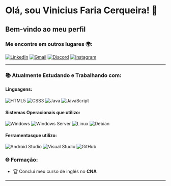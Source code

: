 # Olá, sou Vinicius Faria Cerqueira! 👋
## Bem-vindo ao meu perfil

### Me encontre em outros lugares 🌍:
[![LinkedIn](https://img.shields.io/badge/LinkedIn-blue?logo=linkedin)](https://linkedin.com/in/seu-perfil)
[![Gmail](https://img.shields.io/badge/Gmail-red?logo=gmail)](mailto:seuemail@gmail.com)
[![Discord](https://img.shields.io/badge/Discord-7289DA?logo=discord)](https://discord.com/users/seu-usuario)
[![Instagram](https://img.shields.io/badge/Instagram-purple?logo=instagram)](https://instagram.com/seu-usuario)

---

### 📚 Atualmente Estudando e Trabalhando com:

#### Linguagens:
![HTML5](https://img.shields.io/badge/HTML5-E34F26?style=for-the-badge&logo=html5&logoColor=white)
![CSS3](https://img.shields.io/badge/CSS3-1572B6?style=for-the-badge&logo=css3&logoColor=white)
![Java](https://img.shields.io/badge/Java-007396?style=for-the-badge&logo=java&logoColor=white)
![JavaScript](https://img.shields.io/badge/JavaScript-F7DF1E?style=for-the-badge&logo=javascript&logoColor=black)

#### Sistemas Operacionais que utilizo:
![Windows](https://img.shields.io/badge/Windows-0078D6?style=for-the-badge&logo=windows&logoColor=white)
![Windows Server](https://img.shields.io/badge/Windows%20Server-0078D6?style=for-the-badge&logo=windows-server&logoColor=white)
![Linux](https://img.shields.io/badge/Linux-FCC624?style=for-the-badge&logo=linux&logoColor=black)
![Debian](https://img.shields.io/badge/Debian-A81D33?style=for-the-badge&logo=debian&logoColor=white)

#### Ferramentasque utilizo:
![Android Studio](https://img.shields.io/badge/Android%20Studio-3DDC84?style=for-the-badge&logo=android-studio&logoColor=white)
![Visual Studio](https://img.shields.io/badge/Visual%20Studio-5C2D91?style=for-the-badge&logo=visual-studio&logoColor=white)
![GitHub](https://img.shields.io/badge/GitHub-181717?style=for-the-badge&logo=github&logoColor=white)

### 🌐 Formação:
- 🏆 Concluí meu curso de inglês no **CNA**

---
